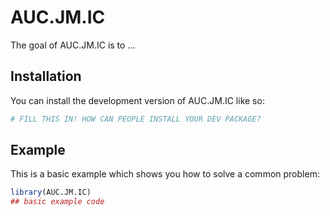 
# AUC.JM.IC

<!-- badges: start -->
<!-- badges: end -->

The goal of AUC.JM.IC is to ...

## Installation

You can install the development version of AUC.JM.IC like so:

``` r
# FILL THIS IN! HOW CAN PEOPLE INSTALL YOUR DEV PACKAGE?
```

## Example

This is a basic example which shows you how to solve a common problem:

``` r
library(AUC.JM.IC)
## basic example code
```

